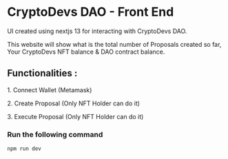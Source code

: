 # CryptoDevs DAO - Front End

UI created using nextjs 13 for interacting with CryptoDevs DAO.

<p>This website will show what is the total number of Proposals created so far, Your CryptoDevs NFT balance & DAO contract balance.</p>

## Functionalities :

<p>1. Connect Wallet (Metamask) </p>
<p>2. Create Proposal (Only NFT Holder can do it) </p>
<p>3. Execute Proposal (Only NFT Holder can do it)</p>

### Run the following command

```
npm run dev
```
